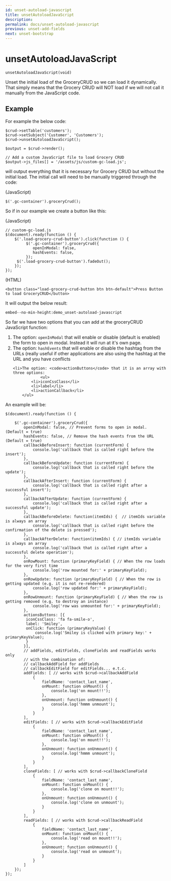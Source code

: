 ```yaml
---
id: unset-autoload-javascript
title: unsetAutoloadJavaScript
description: 
permalink: docs/unset-autoload-javascript
previous: unset-add-fields
next: unset-bootstrap
---
```


# unsetAutoloadJavaScript

<pre><code class="language-php">unsetAutoloadJavaScript(void)</code></pre>
Unset the initial load of the GroceryCRUD so we can load it dynamically. That simply means that the Grocery CRUD will NOT load if we will not call it manually from the JavaScript code.

## Example

For example the below code:

<pre><code class="language-php">$crud->setTable('customers');
$crud->setSubject('Customer', 'Customers');
$crud->unsetAutoloadJavaScript();

$output = $crud->render();

// Add a custom JavaScript file to load Grocery CRUD
$output->js_files[] = '/assets/js/custom-gc-load.js'; 
</code></pre>

will output everything that it is necessary for Grocery CRUD but without the initial load. The initial call will need to be manually triggered through the code:

(JavaScript)
<pre><code class="language-javascript">$('.gc-container').groceryCrud();</code></pre>

So if in our example we create a button like this:

(JavaScript)
<pre><code class="language-javascript">// custom-gc-load.js
$(document).ready(function () {
    $('.load-grocery-crud-button').click(function () {
         $('.gc-container').groceryCrud({
            openInModal: false,
            hashEvents: false,
         });
	 $('.load-grocery-crud-button').fadeOut();
    });
});</code></pre>

(HTML)
<pre><code class="language-html">&lt;button class="load-grocery-crud-button btn btn-default"&gt;Press Button to load GroceryCRUD&lt;/button&gt;</code></pre>


It will output the below result:

`embed--no-min-height:demo_unset-autoload-javascript`

So far we have two options that you can add at the groceryCRUD JavaScript function:
<ol>
	<li>The option: <code>openInModal</code> that will enable or disable (default is enabled) the form to open in modal. Instead it will run at it's own page.</li>
	<li>The option: <code>hashEvents</code> that will enable or disable the hashtag from the URLs (really useful if other applications are also using the hashtag at the URL and you have conflicts</li>

	<li>The option: <code>actionButtons</code> that it is an array with three options: 
              	<ul>
			<li>iconCssClass</li>
			<li>label</li>
			<li>actionCallback</li>
		</ul>
   </li>
</ol> 

An example will be:

<pre><code class="language-javascript">$(document).ready(function () {

	$('.gc-container').groceryCrud({
		openInModal: false, // Prevent forms to open in modal. (Default = true)
		hashEvents: false, // Remove the hash events from the URL (Default = true)
		callbackBeforeInsert: function (currentForm) {
		    console.log('callback that is called right before the insert');
		},
		callbackBeforeUpdate: function (currentForm) {
		    console.log('callback that is called right before the update');
		},
		callbackAfterInsert: function (currentForm) {
		    console.log('callback that is called right after a successful insert');
		},
		callbackAfterUpdate: function (currentForm) {
		    console.log('callback that is called right after a successful update');
		},
		callbackBeforeDelete: function(itemIds) {  // itemIds variable is always an array
		    console.log('callback that is called right before the confirmation of the delete is pressed');
		},
		callbackAfterDelete: function(itemIds) { // itemIds variable is always an array
		    console.log('callback that is called right after a successful delete operation');
		},
		onRowMount: function (primaryKeyField) { // When the row loads for the very first time
		    console.log('row mounted for:' + primaryKeyField);
		},
		onRowUpdate: function (primaryKeyField) { // When the row is getting updated (e.g. it is not re-rendered)
		    console.log('row updated for:' + primaryKeyField);
		},
		onRowUnmount: function (primaryKeyField) { // When the row is getting removed (e.g. to destroy an instance)
		    console.log('row was unmounted for:' + primaryKeyField);
		},      
		actionsButtons: [{
		 iconCssClass: 'fa fa-smile-o',
		 label: 'Smiley',
		 onClick: function (primaryKeyValue) {
		     console.log('Smiley is clicked with primary key:' + primaryKeyValue);
		 }
		}],
		// addFields, editFields, cloneFields and readFields works only
		// with the combination of: 
		// callbackAddField for addFields
		// callbackEditField for editFields... e.t.c.
		addFields: [ // works with $crud->callbackAddField
		    {
		        fieldName: 'contact_last_name',
		        onMount: function onMount() {
		            console.log('on mount!!');
		        },
		        onUnmount: function onUnmount() {
		            console.log('hmmm unmount');
		        }
		    }
		],
		editFields: [ // works with $crud->callbackEditField
		    {
		        fieldName: 'contact_last_name',
		        onMount: function onMount() {
		            console.log('on mount!!');
		        },
		        onUnmount: function onUnmount() {
		            console.log('hmmm unmount');
		        }
		    }
		],
		cloneFields: [ // works with $crud->callbackCloneField
		    {
		        fieldName: 'contact_last_name',
		        onMount: function onMount() {
		            console.log('clone on mount!!');
		        },
		        onUnmount: function onUnmount() {
		            console.log('clone on unmount');
		        }
		    }
		],
		readFields: [ // works with $crud->callbackReadField
		    {
		        fieldName: 'contact_last_name',
		        onMount: function onMount() {
		            console.log('read on mount!!');
		        },
		        onUnmount: function onUnmount() {
		            console.log('read on unmount');
		        }
		    }
		]
	});
});</code></pre>




